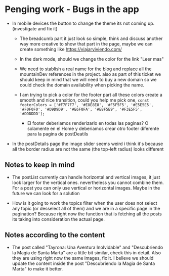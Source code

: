 # Penging work - Bugs in the app

- In mobile devices the button to change the theme its not coming up. (investigate and fix it)

  - The breadcumb part it just look so simple, think and discuss another
    way more creative to show that part in the page, maybe we can create something like https://viajarviviendo.com/

  - In the dark mode, should we change the color for the link "Leer mas"

  - We need to stablish a real name for the blog and replace all the
    mountainDev references in the project. also as part of this ticket we
    should keep in mind that we will need to buy a new domain so we could check the
    domain availability when picking the name.

  - I am trying to pick a color for the footer part all these colors create a smooth
    and nice transition, could you help me pick one,
    `const footerColors = ['#F7F7F7', '#E8E8E8', '#F5F5F5', '#E5E5E5', '#F0F0F0', '#D9D9D9', '#E6F0FA', '#E8F5E9', '#F3E5F5', '#DDDDDD'];`

    - El footer deberiamos renderizarlo en todas las paginas? O solamente en el
      Home y deberiamos crear otro footer diferente para la pagina de postDeatils

- In the postDetails page the image slider seems weird i think it's because all the
  border radius are not the same (the top-left radius) looks different

## Notes to keep in mind

- The postList currently can handle horizontal and vertical images,
  it just look larger for the vertical ones. nevertheless you cannot combine
  them. For a post you can only use vertical or horizontal images.
  Maybe in the future we can look for a solution

- How is it going to work the topics filter when the user does not select any
  topic (or desselect all of them) and we are in a specific page in the pagination?
  Because right now the function that is fetching all the posts its taking into consideration
  the actual page.

## Notes according to the content

- The post called "Tayrona: Una Aventura Inolvidable" and
  "Descubriendo la Magia de Santa Marta" are a little bit similar, check this in
  detail. Also they are using right now the same images, fix it. I believe we
  should update the content inside the post "Descubriendo la Magia de Santa Marta"
  to make it better.
